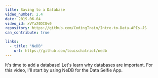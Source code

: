 ```yaml
---
title: Saving to a Database
video_number: 2.4
date: 2019-06-04
video_id: xVYa20DCUv0
repository: https://github.com/CodingTrain/Intro-to-Data-APIs-JS
can_contribute: true

links:
  - title: "NeDB"
    url: https://github.com/louischatriot/nedb
---
```

It's time to add a database! Let's learn why databases are important. For this video, I'll start by using NeDB for the Data Selfie App.